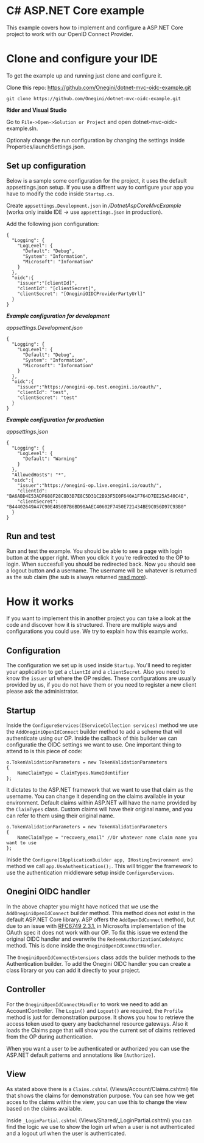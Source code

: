 # C# ASP.NET Core example
This example covers how to implement and configure a ASP.NET Core project to work with our OpenID Connect Provider.

# Clone and configure your IDE
To get the example up and running just clone and configure it.

Clone this repo: https://github.com/Onegini/dotnet-mvc-oidc-example.git

`git clone https://github.com/Onegini/dotnet-mvc-oidc-example.git`

**Rider and Visual Studio**

Go to `File->Open->Solution or Project` and open dotnet-mvc-oidc-example.sln. 

Optionaly change the run configuration by changing the settings inside Properties/launchSettings.json.

## Set up configuration

Below is a sample some configuration for the project, it uses the default appsettings.json setup. If you use a
diffrent way to configure your app you have to modify the code inside `Startup.cs`.

Create `appsettings.Development.json` in _/DotnetAspCoreMvcExample_ (works only inside IDE -> use `appsettings.json` in production).

Add the following json configuration:

    {
      "Logging": {
        "LogLevel": {
          "Default": "Debug",
          "System": "Information",
          "Microsoft": "Information"
        }
      },
      "oidc":{
        "issuer":"[clientId]",
        "clientId": "[clientSecret]",
        "clientSecret": "[OneginiOIDCProviderPartyUrl]"
      }
    }
    
___Example configuration for development___

_appsettings.Development.json_

    {
      "Logging": {
        "LogLevel": {
          "Default": "Debug",
          "System": "Information",
          "Microsoft": "Information"
        }
      },
      "oidc":{
        "issuer":"https://onegini-op.test.onegini.io/oauth/",
        "clientId": "test",
        "clientSecret": "test"
      }
    }
    
___Example configuration for production___
    
_appsettings.json_
    
    {
      "Logging": {
        "LogLevel": {
          "Default": "Warning"
        }
      },
      "AllowedHosts": "*",
      "oidc":{
        "issuer":"https://onegini-op.live.onegini.io/oauth/",
        "clientId": "BA6ABD4E53ADF688F28C8D3B7E8C5D31C2B93F5E0F640A1F764D7EE25A540C4E",
        "clientSecret": "B44402649A47C90E4850B7B6BD98AAEC40602F7450E721434BE9C056D97C93B0"
      }
    }

## Run and test

Run and test the example. You should be able to see a page with login button at the upper right. When you click it
you're redirected to the OP to login. When succesfull you should be redirected back. Now you should see a logout button
and a username. The username will be whatever is returned as the sub claim (the sub is always returned [read more](http://openid.net/specs/openid-connect-core-1_0.html#StandardClaims)).

# How it works
If you want to implement this in another project you can take a look at the code and discover how it is structured.
There are multiple ways and configurations you could use. We try to explain how this example works.

## Configuration
The configuration we set up is used inside `Startup`. You'll need to register your application to get a `clientId`
and a `clientSecret`. Also you need to know the `issuer` url where the OP resides. These configurations are usually
provided by us, if you do not have them or you need to register a new client please ask the administrator.

## Startup
Inside the `ConfigureServices(IServiceCollection services)` method we use the `AddOneginiOpenIdConnect` builder method 
to add a scheme that will authenticate using our OP. Inside the callback of this builder we can configuratie the OIDC
settings we want to use. One important thing to attend to is this piece of code:

    o.TokenValidationParameters = new TokenValidationParameters
    {
        NameClaimType = ClaimTypes.NameIdentifier
    };
    
It dictates to the ASP.NET framework that we want to use that claim as the username. You can change it depending on the
claims available in your environment. Default claims within ASP.NET will have the name provided by the `ClaimTypes` class.
Custom claims will have their original name, and you can refer to them using their original name.

    o.TokenValidationParameters = new TokenValidationParameters
    {
        NameClaimType = "recovery_email" //Or whatever name claim name you want to use
    };
    
Inisde the `Configure(IApplicationBuilder app, IHostingEnvironment env)` method we call `app.UseAuthentication();`. This
will trigger the framework to use the authentication middleware setup inside `ConfigureServices`.

## Onegini OIDC handler
In the above chapter you might have noticed that we use the `AddOneginiOpenIdConnect` builder method. This method does 
not exist in the default ASP.NET Core library. ASP offers the `AddOpenIdConnect` method, but due to an issue with [RFC6749 2.3.1.](https://tools.ietf.org/html/rfc6749#section-2.3.1)
in Microsofts implementation of the OAuth spec it does not work with our OP. To fix this issue we extend the original
OIDC handler and overwrite the `RedeemAuthorizationCodeAsync` method. This is done inside the `OneginiOpenIdConnectHandler`.
 
The `OneginiOpenIdConnectExtensions` class adds the builder methods to the Authentication builder. To add the Onegini 
OIDC handler you can create a class library or you can add it directly to your project.

## Controller
For the `OneginiOpenIdConnectHandler` to work we need to add an AccountController. The `Login()` and `Logout()` are 
required, the `Profile` method is just for demonstration purpose. It shows you how to retrieve the access token used to
query any backchannel resource gateways. Also it loads the Claims page that will show you the current set of claims 
retrieved from the OP during authentication.

When you want a user to be authenticated or authorized you can use the ASP.NET default patterns and annotations like `[Authorize]`.

## View
As stated above there is a `Claims.cshtml` (Views/Account/Claims.cshtml) file that shows the claims for demonstration 
purpose. You can see how we get acces to the claims within the view, you can use this to change the view based on the 
claims available.

Inside `_LoginPartial.cshtml` (Views/Shared/_LoginPartial.cshtml) you can find the logic we use to show the login url when a user is not authenticated and a
logout url when the user is authenticated.
